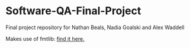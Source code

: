 # Software-QA-Final-Project
Final project repository for Nathan Beals, Nadia Goalski and Alex Waddell

Makes use of fmtlib: [find it here.](https://github.com/fmtlib/fmt)